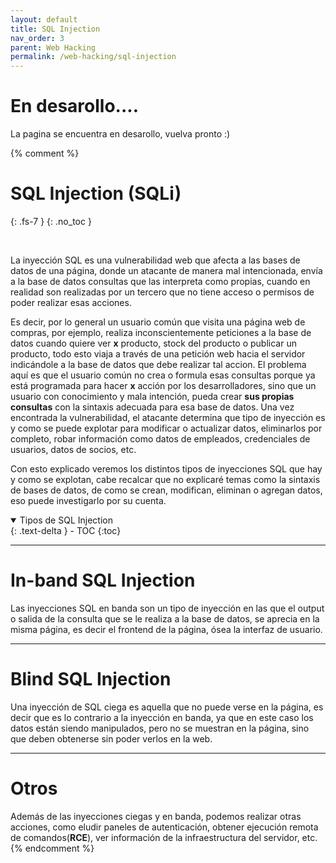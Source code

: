 ```yaml
---
layout: default
title: SQL Injection
nav_order: 3
parent: Web Hacking
permalink: /web-hacking/sql-injection
---
```


# En desarollo....

La pagina se encuentra en desarollo, vuelva pronto :)

{% comment %}
# SQL Injection (SQLi)
{: .fs-7 }
{: .no_toc }

<br>

La inyección SQL es una vulnerabilidad web que afecta a las bases de datos de una página, donde un atacante de manera mal intencionada, envía a la base de datos consultas que las interpreta como propias, cuando en realidad son realizadas por un tercero que no tiene acceso o permisos de poder realizar esas acciones.
<br>

Es decir, por lo general un usuario común que visita una página web de compras, por ejemplo, realiza inconscientemente peticiones a la base de datos cuando quiere ver **x** producto, stock del producto o publicar un producto, todo esto viaja a través de una petición web hacia el servidor indicándole a la base de datos que debe realizar tal accion. El problema aquí es que el usuario común no crea o formula esas consultas porque ya está programada para hacer **x** acción por los desarrolladores, sino que un usuario con conocimiento y mala intención, pueda crear **sus propias consultas** con la sintaxis adecuada para esa base de datos. Una vez encontrada la vulnerabilidad, el atacante determina que tipo de inyección es y como se puede explotar para modificar o actualizar datos, eliminarlos por completo, robar información como datos de empleados, credenciales de usuarios, datos de socios, etc.
<br>

Con esto explicado veremos los distintos tipos de inyecciones SQL que hay y como se explotan, cabe recalcar que no explicaré temas como la sintaxis de bases de datos, de como se crean, modifican, eliminan o agregan datos, eso puede investigarlo por su cuenta.
<br>

<details open markdown="block">
  <summary>
    Tipos de SQL Injection
  </summary>
  {: .text-delta }
- TOC
{:toc}
</details>

---

# In-band SQL Injection

Las inyecciones SQL en banda son un tipo de inyección en las que el output o salida de la consulta que se le realiza a la base de datos, se aprecia en la misma página, es decir el frontend de la página, ósea la interfaz de usuario.

---

# Blind SQL Injection

Una inyección de SQL ciega es aquella que no puede verse en la página, es decir que es lo contrario a la inyección en banda, ya que en este caso los datos están siendo manipulados, pero no se muestran en la página, sino que deben obtenerse sin poder verlos en la web.

---

# Otros

Además de las inyecciones ciegas y en banda, podemos realizar otras acciones, como eludir paneles de autenticación, obtener ejecución remota de comandos(**RCE**), ver información de la infraestructura del servidor, etc.
{% endcomment %}